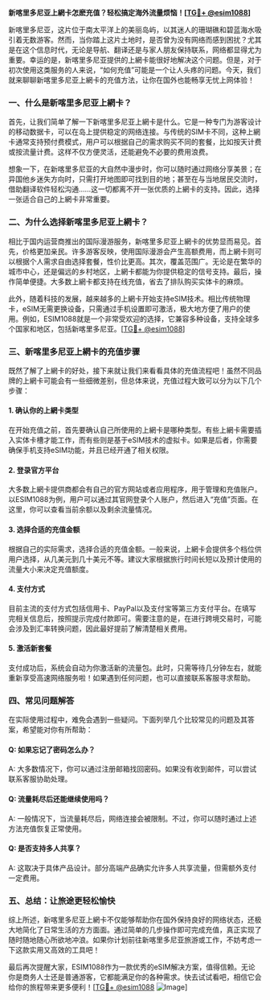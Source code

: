 **新喀里多尼亚上網卡怎麽充值？轻松搞定海外流量烦恼！[[TG💪+ @esim1088](https://t.me/s/esim1088)]**

新喀里多尼亚，这片位于南太平洋上的美丽岛屿，以其迷人的珊瑚礁和碧蓝海水吸引着无数游客。然而，当你踏上这片土地时，是否曾为没有网络而感到困扰？尤其是在这个信息时代，无论是导航、翻译还是与家人朋友保持联系，网络都显得尤为重要。幸运的是，新喀里多尼亚提供的上網卡能很好地解决这个问题。但是，对于初次使用这类服务的人来说，“如何充值”可能是一个让人头疼的问题。今天，我们就来聊聊新喀里多尼亚上網卡的充值方法，让你在国外也能畅享无忧上网体验！

### **一、什么是新喀里多尼亚上網卡？**

首先，让我们简单了解一下新喀里多尼亚上網卡是什么。它是一种专门为游客设计的移动数据卡，可以在岛上提供稳定的网络连接。与传统的SIM卡不同，这种上網卡通常支持预付费模式，用户可以根据自己的需求购买不同的套餐，比如按天计费或按流量计费。这样不仅方便灵活，还能避免不必要的费用浪费。

想象一下，在新喀里多尼亚的大自然中漫步时，你可以随时通过网络分享美景；在异国他乡迷失方向时，只需打开地图即可找到目的地；甚至在与当地居民交流时，借助翻译软件轻松沟通……这一切都离不开一张优质的上網卡的支持。因此，选择一张适合自己的上網卡非常重要。

### **二、为什么选择新喀里多尼亚上網卡？**

相比于国内运营商推出的国际漫游服务，新喀里多尼亚上網卡的优势显而易见。首先，价格更加亲民。许多游客反映，使用国际漫游会产生高额费用，而上網卡则可以根据个人需求自由选择套餐，性价比更高。其次，覆盖范围广。无论是在繁华的城市中心，还是偏远的乡村地区，上網卡都能为你提供稳定的信号支持。最后，操作简单便捷。大多数上網卡都支持在线充值，省去了排队购买实体卡的麻烦。

此外，随着科技的发展，越来越多的上網卡开始支持eSIM技术。相比传统物理卡，eSIM无需更换设备，只需通过手机设置即可激活，极大地方便了用户的使用。例如，ESIM1088就是一个非常受欢迎的选择，它兼容多种设备，支持全球多个国家和地区，包括新喀里多尼亚。[[TG💪+ @esim1088](https://t.me/s/esim1088)]

### **三、新喀里多尼亚上網卡的充值步骤**

既然了解了上網卡的好处，接下来就让我们来看看具体的充值流程吧！虽然不同品牌的上網卡可能会有一些细微差别，但总体来说，充值过程大致可以分为以下几个步骤：

#### **1. 确认你的上網卡类型**
在开始充值之前，首先要确认自己所使用的上網卡是哪种类型。有些上網卡需要插入实体卡槽才能工作，而有些则是基于eSIM技术的虚拟卡。如果是后者，你需要确保手机支持eSIM功能，并且已经开通了相关权限。

#### **2. 登录官方平台**
大多数上網卡提供商都会有自己的官方网站或者应用程序，用于管理和充值账户。以ESIM1088为例，用户可以通过其官网登录个人账户，然后进入“充值”页面。在这里，你可以查看当前余额以及剩余流量情况。

#### **3. 选择合适的充值金额**
根据自己的实际需求，选择合适的充值金额。一般来说，上網卡会提供多个档位供用户选择，从几美元到几十美元不等。建议大家根据旅行时间长短以及预计使用的流量大小来决定充值额度。

#### **4. 支付方式**
目前主流的支付方式包括信用卡、PayPal以及支付宝等第三方支付平台。在填写完相关信息后，按照提示完成付款即可。需要注意的是，在进行跨境交易时，可能会涉及到汇率转换问题，因此最好提前了解清楚相关费用。

#### **5. 激活新套餐**
支付成功后，系统会自动为你激活新的流量包。此时，只需等待几分钟左右，就能重新享受高速网络服务啦！如果遇到任何问题，也可以直接联系客服寻求帮助。

### **四、常见问题解答**

在实际使用过程中，难免会遇到一些疑问。下面列举几个比较常见的问题及其答案，希望能对你有所帮助：

#### **Q: 如果忘记了密码怎么办？**
A: 大多数情况下，你可以通过注册邮箱找回密码。如果没有收到邮件，可以尝试联系客服协助处理。

#### **Q: 流量耗尽后还能继续使用吗？**
A: 一般情况下，当流量耗尽后，网络连接会被限制。不过，你可以随时通过上述方法充值恢复正常使用。

#### **Q: 是否支持多人共享？**
A: 这取决于具体产品设计。部分高端产品确实允许多人共享流量，但需额外支付一定费用。

### **五、总结：让旅途更轻松愉快**

综上所述，新喀里多尼亚上網卡不仅能够帮助你在国外保持良好的网络状态，还极大地简化了日常生活的方方面面。通过简单的几步操作即可完成充值，真正实现了随时随地随心所欲地冲浪。如果你计划前往新喀里多尼亚旅游或工作，不妨考虑一下这款实用又高效的工具吧！

最后再次提醒大家，ESIM1088作为一款优秀的eSIM解决方案，值得信赖。无论你是商务人士还是普通游客，它都能满足你的各种需求。快去试试看吧，相信它会给你的旅程带来更多便利！[[TG💪+ @esim1088](https://t.me/s/esim1088) ![Image](https://i.postimg.cc/4NQfJmqS/Snipaste-2025-05-13-00-14-12.png)]